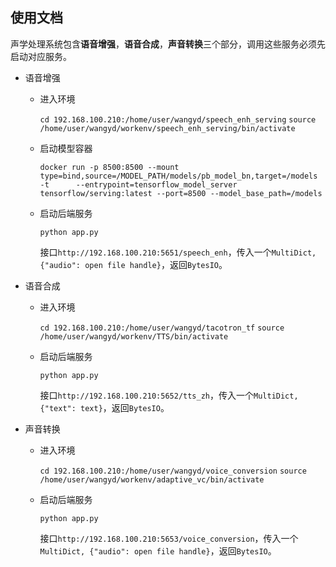 ## 使用文档
声学处理系统包含**语音增强**，**语音合成**，**声音转换**三个部分，调用这些服务必须先启动对应服务。
- 语音增强
    - 进入环境
        
        `cd 192.168.100.210:/home/user/wangyd/speech_enh_serving`
        `source /home/user/wangyd/workenv/speech_enh_serving/bin/activate`
    - 启动模型容器
        
         `docker run -p 8500:8500 --mount type=bind,source=/MODEL_PATH/models/pb_model_bn,target=/models -t      --entrypoint=tensorflow_model_server tensorflow/serving:latest --port=8500 --model_base_path=/models`
    - 启动后端服务

        `python app.py`
        
        接口`http://192.168.100.210:5651/speech_enh`，传入一个`MultiDict, {"audio": open file handle}`，返回`BytesIO`。
- 语音合成
    - 进入环境

        `cd 192.168.100.210:/home/user/wangyd/tacotron_tf`
        `source /home/user/wangyd/workenv/TTS/bin/activate`
    - 启动后端服务

        `python app.py`

        接口`http://192.168.100.210:5652/tts_zh`，传入一个`MultiDict, {"text": text}`，返回`BytesIO`。
    
- 声音转换
    - 进入环境

        `cd 192.168.100.210:/home/user/wangyd/voice_conversion`
        `source /home/user/wangyd/workenv/adaptive_vc/bin/activate`
    - 启动后端服务

        `python app.py`
        
        接口`http://192.168.100.210:5653/voice_conversion`，传入一个`MultiDict, {"audio": open file handle}`，返回`BytesIO`。